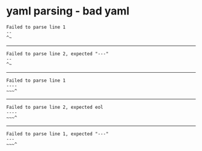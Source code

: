 # yaml parsing - bad yaml

    Failed to parse line 1
    --
    ^~
    

---

    Failed to parse line 2, expected "---"
    --
    ^~
    

---

    Failed to parse line 1
    ----
    ~~~^
    

---

    Failed to parse line 2, expected eol
    ----
    ~~~^
    

---

    Failed to parse line 1, expected "---"
    ---
    ~~~^
    

